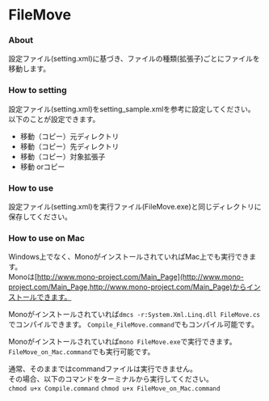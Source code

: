 FileMove
========
### About
設定ファイル(setting.xml)に基づき、ファイルの種類(拡張子)ごとにファイルを移動します。

### How to setting
設定ファイル(setting.xml)をsetting_sample.xmlを参考に設定してください。   
以下のことが設定できます。   
* 移動（コピー）元ディレクトリ
* 移動（コピー）先ディレクトリ
* 移動（コピー）対象拡張子
* 移動 orコピー

### How to use
設定ファイル(setting.xml)を実行ファイル(FileMove.exe)と同じディレクトリに保存してください。

### How to use on Mac
Windows上でなく、MonoがインストールされていればMac上でも実行できます。   
Monoは[http://www.mono-project.com/Main_Page](http://www.mono-project.com/Main_Page,http://www.mono-project.com/Main_Page)からインストールできます。

Monoがインストールされていれば`dmcs -r:System.Xml.Linq.dll FileMove.cs`でコンパイルできます。
`Compile_FileMove.command`でもコンパイル可能です。

Monoがインストールされていれば`mono FileMove.exe`で実行できます。
`FileMove_on_Mac.command`でも実行可能です。

通常、そのままではcommandファイルは実行できません。   
その場合、以下のコマンドをターミナルから実行してください。  
`chmod u+x Compile.command`
`chmod u+x FileMove_on_Mac.command`
